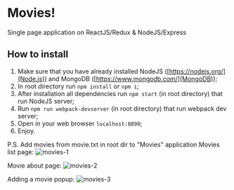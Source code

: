 # Movies!
Single page application on ReactJS/Redux & NodeJS/Express

## How to install
1. Make sure that you have already installed NodeJS ([https://nodejs.org/](Node.js)) and MongoDB ([https://www.mongodb.com/](MongoDB));
2. In root directory run `npm install` or `npm i`;
3. After installation all dependencies run `npm start` (in root directory) that run NodeJS server;
4. Run `npm run webpack-devserver` (in root directory) that run webpack dev server;
5. Open in your web browser `localhost:8090`;
6. Enjoy.

P.S. Add movies from movie.txt in root dir to "Movies" application
Movies list page:
![movies-1](https://user-images.githubusercontent.com/15192036/38811263-c6dfd594-4191-11e8-97ff-bee59b8881eb.jpg)

Movie about page:
![movies-2](https://user-images.githubusercontent.com/15192036/38811265-c7032a1c-4191-11e8-91ad-cdd010744690.jpg)

Adding a movie popup:
![movies-3](https://user-images.githubusercontent.com/15192036/38811266-c726668a-4191-11e8-9551-9999d091a04a.jpg)
